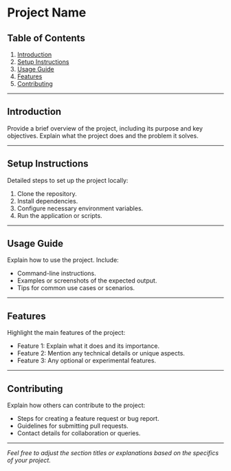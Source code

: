 # Project Name

## Table of Contents
1. [Introduction](#introduction)
2. [Setup Instructions](#setup-instructions)
3. [Usage Guide](#usage-guide)
4. [Features](#features)
5. [Contributing](#contributing)

---

## Introduction
Provide a brief overview of the project, including its purpose and key objectives. Explain what the project does and the problem it solves.

---

## Setup Instructions
Detailed steps to set up the project locally:
1. Clone the repository.
2. Install dependencies.
3. Configure necessary environment variables.
4. Run the application or scripts.

---

## Usage Guide
Explain how to use the project. Include:
- Command-line instructions.
- Examples or screenshots of the expected output.
- Tips for common use cases or scenarios.

---

## Features
Highlight the main features of the project:
- Feature 1: Explain what it does and its importance.
- Feature 2: Mention any technical details or unique aspects.
- Feature 3: Any optional or experimental features.

---

## Contributing
Explain how others can contribute to the project:
- Steps for creating a feature request or bug report.
- Guidelines for submitting pull requests.
- Contact details for collaboration or queries.

---

*Feel free to adjust the section titles or explanations based on the specifics of your project.*
